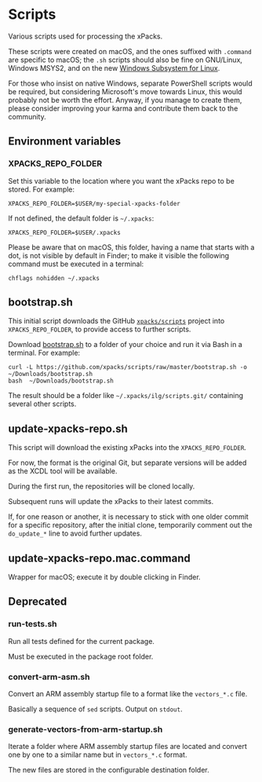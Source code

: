 # Scripts

Various scripts used for processing the xPacks.

These scripts were created on macOS, and the ones suffixed with `.command` are specific to macOS; the `.sh` scripts should also be fine on GNU/Linux, Windows MSYS2, and on the new [Windows Subsystem for Linux](https://msdn.microsoft.com/commandline/wsl/about).

For those who insist on native Windows, separate PowerShell scripts would be required, but considering Microsoft's move towards Linux, this would probably not be worth the effort. Anyway, if you manage to create them, please consider improving your karma and contribute them back to the community.

## Environment variables

### XPACKS\_REPO\_FOLDER

Set this variable to the location where you want the xPacks repo to be stored. For example:

```
XPACKS_REPO_FOLDER=$USER/my-special-xpacks-folder
```

If not defined, the default folder is `~/.xpacks`:

```
XPACKS_REPO_FOLDER=$USER/.xpacks
```

Please be aware that on macOS, this folder, having a name that starts with a dot, is not visible by default in Finder; to make it visible the following command must be executed in a terminal:

```
chflags nohidden ~/.xpacks
```

## bootstrap.sh

This initial script downloads the GitHub [`xpacks/scripts`](https://github.com/xpacks/scripts) project into `XPACKS_REPO_FOLDER`, to provide access to further scripts.

Download [bootstrap.sh](https://github.com/xpacks/scripts/blob/master/bootstrap.sh) to a folder of your choice and run it via Bash in a terminal. For example:

```
curl -L https://github.com/xpacks/scripts/raw/master/bootstrap.sh -o ~/Downloads/bootstrap.sh
bash  ~/Downloads/bootstrap.sh
```

The result should be a folder like `~/.xpacks/ilg/scripts.git/` containing several other scripts.

## update-xpacks-repo.sh

This script will download the existing xPacks into the `XPACKS_REPO_FOLDER`. 

For now, the format is the original Git, but separate versions will be added as the XCDL tool will be available.

During the first run, the repositories will be cloned locally.

Subsequent runs will update the xPacks to their latest commits.

If, for one reason or another, it is necessary to stick with one older commit for a specific repository, after the initial clone, temporarily comment out the `do_update_*` line to avoid further updates.

## update-xpacks-repo.mac.command

Wrapper for macOS; execute it by double clicking in Finder.

## Deprecated

### run-tests.sh

Run all tests defined for the current package.

Must be executed in the package root folder.

### convert-arm-asm.sh

Convert an ARM assembly startup file to a format like the `vectors_*.c` file.

Basically a sequence of `sed` scripts. Output on `stdout`.

### generate-vectors-from-arm-startup.sh

Iterate a folder where ARM assembly startup files are located and
convert one by one to a similar name but in `vectors_*.c` format.

The new files are stored in the configurable destination folder.

